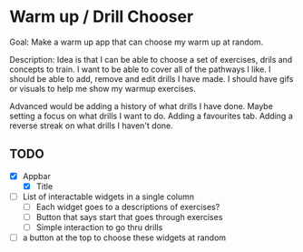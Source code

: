 # Warm up / Drill Chooser
Goal: Make a warm up app that can choose my warm up at random.

Description: Idea is that I can be able to choose a set of exercises, drils and concepts to train. I want to be able to cover all of the pathways I like. I should be able to add, remove and edit drills I have made. I should have gifs or visuals to help me show my warmup exercises. 

Advanced would be adding a history of what drills I have done. Maybe setting a focus on what drills I want to do. Adding a favourites tab. Adding a reverse streak on what drills I haven't done.

## TODO
- [x] Appbar
    - [x] Title
- [ ] List of interactable widgets in a single column
    - [ ] Each widget goes to a descriptions of exercises?
    - [ ] Button that says start that goes through exercises
    - [ ] Simple interaction to go thru drills
- [ ] a button at the top to choose these widgets at random